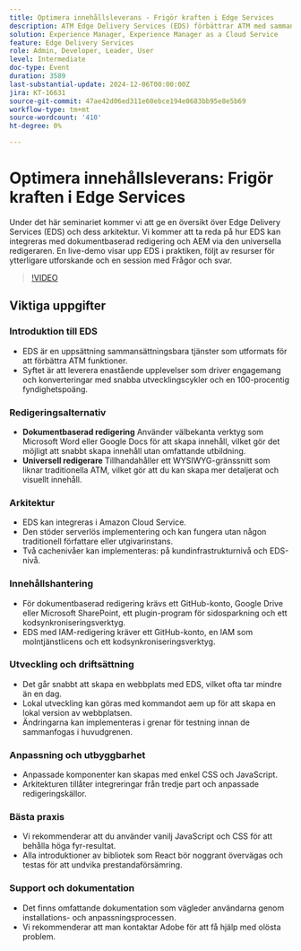 ```yaml
---
title: Optimera innehållsleverans - Frigör kraften i Edge Services
description: ATM Edge Delivery Services (EDS) förbättrar ATM med sammanställningsbara tjänster, snabba utvecklingscykler och höga fyrar, stöd för dokumentbaserad och WYSIWYG-baserad redigering, serverlös arkitektur, snabb framtagning av webbplatser och omfattande anpassningsmöjligheter.
solution: Experience Manager, Experience Manager as a Cloud Service
feature: Edge Delivery Services
role: Admin, Developer, Leader, User
level: Intermediate
doc-type: Event
duration: 3589
last-substantial-update: 2024-12-06T00:00:00Z
jira: KT-16631
source-git-commit: 47ae42d06ed311e60ebce194e0683bb95e8e5b69
workflow-type: tm+mt
source-wordcount: '410'
ht-degree: 0%

---
```



# Optimera innehållsleverans: Frigör kraften i Edge Services

Under det här seminariet kommer vi att ge en översikt över Edge Delivery Services (EDS) och dess arkitektur. Vi kommer att ta reda på hur EDS kan integreras med dokumentbaserad redigering och AEM via den universella redigeraren. En live-demo visar upp EDS i praktiken, följt av resurser för ytterligare utforskande och en session med Frågor och svar.

>[!VIDEO](https://video.tv.adobe.com/v/3440938/?learn=on&enablevpops)

## Viktiga uppgifter

### Introduktion till EDS

* EDS är en uppsättning sammansättningsbara tjänster som utformats för att förbättra ATM funktioner. &#x200B;
* Syftet är att leverera enastående upplevelser som driver engagemang och konverteringar med snabba utvecklingscykler och en 100-procentig fyndighetspoäng. &#x200B;

### Redigeringsalternativ

* **Dokumentbaserad redigering** Använder välbekanta verktyg som Microsoft Word eller Google Docs för att skapa innehåll, vilket gör det möjligt att snabbt skapa innehåll utan omfattande utbildning. &#x200B;
* **Universell redigerare** Tillhandahåller ett WYSIWYG-gränssnitt som liknar traditionella ATM, vilket gör att du kan skapa mer detaljerat och visuellt innehåll. &#x200B;

### Arkitektur

* EDS kan integreras i Amazon Cloud Service. &#x200B;
* Den stöder serverlös implementering och kan fungera utan någon traditionell författare eller utgivarinstans. &#x200B;
* Två cachenivåer kan implementeras: på kundinfrastrukturnivå och EDS-nivå. &#x200B;

### Innehållshantering

* För dokumentbaserad redigering krävs ett GitHub-konto, Google Drive eller Microsoft SharePoint, ett plugin-program för sidosparkning och ett kodsynkroniseringsverktyg. &#x200B;
* EDS med IAM-redigering kräver ett GitHub-konto, en IAM som molntjänstlicens och ett kodsynkroniseringsverktyg.

### Utveckling och driftsättning

* Det går snabbt att skapa en webbplats med EDS, vilket ofta tar mindre än en dag. &#x200B;
* Lokal utveckling kan göras med kommandot aem up för att skapa en lokal version av webbplatsen.
* Ändringarna kan implementeras i grenar för testning innan de sammanfogas i huvudgrenen. &#x200B;

### Anpassning och utbyggbarhet

* Anpassade komponenter kan skapas med enkel CSS och JavaScript. &#x200B;
* Arkitekturen tillåter integreringar från tredje part och anpassade redigeringskällor.

### Bästa praxis

* Vi rekommenderar att du använder vanilj JavaScript och CSS för att behålla höga fyr-resultat.
* Alla introduktioner av bibliotek som React bör noggrant övervägas och testas för att undvika prestandaförsämring.

### Support och dokumentation

* Det finns omfattande dokumentation som vägleder användarna genom installations- och anpassningsprocessen. &#x200B;
* Vi rekommenderar att man kontaktar Adobe för att få hjälp med olösta problem. &#x200B;